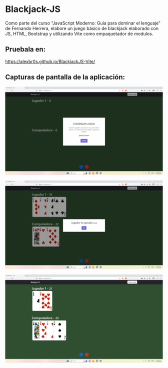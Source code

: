 # Blackjack-JS

Como parte del curso "JavaScript Moderno: Guía para dominar el lenguaje" de Fernando Herrera, elabore un juego básico de blackjack elaborado con JS, HTML, Bootstrap y utilizando Vite como empaquetador de modulos.

## Pruebala en:
https://alexbr0s.github.io/BlackjackJS-Vite/

## Capturas de pantalla de la aplicación:

![SS Comenzar Juego ](https://raw.githubusercontent.com/AlexBr0s/BlackjackJS-Vite/main/public/assets/Screenshots/SS-BlackjackJS-Vite-01.png)




![SS Juego Ejemplo 1 ](https://raw.githubusercontent.com/AlexBr0s/BlackjackJS-Vite/main/public/assets/Screenshots/SS-BlackjackJS-Vite-02.png)




![SS Juego Ejemplo 2 ](https://raw.githubusercontent.com/AlexBr0s/BlackjackJS-Vite/main/public/assets/Screenshots/SS-BlackjackJS-Vite-03.png)
